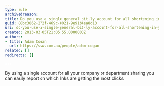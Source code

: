 ```yaml
---
type: rule
archivedreason: 
title: Do you use a single general bit.ly account for all shortening in your company/department?
guid: 88bc3862-272f-469c-8021-9e91b4ea8d13
uri: do-you-use-a-single-general-bit-ly-account-for-all-shortening-in-your-company-department
created: 2013-03-05T21:05:55.0000000Z
authors:
- title: Adam Cogan
  url: https://ssw.com.au/people/adam-cogan
related: []
redirects: []

---
```



<p>By using a single account for all your company or department sharing you can easily report on which links are getting the most clicks. </p>
<br><excerpt class='endintro'></excerpt><br>



